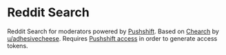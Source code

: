 # Reddit Search

Reddit Search for moderators powered by [Pushshift](https://api.pushshift.io/signup). Based on [Chearch](https://adhesivecheese.github.io/chearch/) by [u/adhesivecheese](https://github.com/adhesivecheese/chearch). Requires [Pushshift access](https://www.reddit.com/r/pushshift/comments/14ei799/pushshift_live_again_and_how_moderators_can/) in order to generate access tokens.
